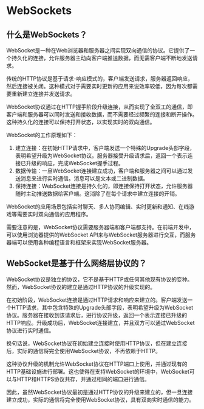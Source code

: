 # WebSockets

## 什么是WebSockets？
WebSocket是一种在Web浏览器和服务器之间实现双向通信的协议。它提供了一个持久化的连接，允许服务器主动向客户端推送数据，而无需客户端不断地发送请求。

传统的HTTP协议是基于请求-响应模式的，客户端发送请求，服务器返回响应，然后连接被关闭。这种模式对于需要实时更新的应用来说效率较低，因为每次都需要重新建立连接并发送请求。

WebSocket协议通过在HTTP握手阶段升级连接，从而实现了全双工的通信，即客户端和服务器可以同时发送和接收数据，而不需要经过频繁的连接和断开操作。这种持久化的连接可以保持打开状态，以实现实时的双向通信。

WebSocket的工作原理如下：
1. 建立连接：在初始HTTP请求中，客户端发送一个特殊的Upgrade头部字段，表明希望升级为WebSocket协议。服务器接受升级请求后，返回一个表示连接已升级的响应，完成WebSocket握手过程。
2. 数据传输：一旦WebSocket连接建立成功，客户端和服务器之间可以通过发送消息来进行实时通信。消息可以是文本或二进制数据。
3. 保持连接：WebSocket连接是持久化的，即连接保持打开状态，允许服务器随时主动推送数据给客户端。这消除了在每个请求中建立连接的开销。

WebSocket的应用场景包括实时聊天、多人协同编辑、实时更新和通知、在线游戏等需要实时双向通信的应用程序。

需要注意的是，WebSocket协议需要服务器端和客户端都支持。在前端开发中，可以使用浏览器提供的WebSocket API来与WebSocket服务器进行交互，而服务器端可以使用各种编程语言和框架来实现WebSocket服务器。

## WebSocket是基于什么网络层协议的？
WebSocket协议是独立的协议，它不是基于HTTP或任何其他现有协议的变种。然而，WebSocket协议的建立是通过HTTP协议的升级实现的。

在初始阶段，WebSocket连接是通过HTTP请求和响应来建立的。客户端发送一个HTTP请求，其中包含特殊的Upgrade头部字段，表明希望升级为WebSocket协议。服务器在接收到该请求后，进行协议升级，返回一个表示连接已升级的HTTP响应。升级成功后，WebSocket连接建立，并且双方可以通过WebSocket协议进行实时通信。

换句话说，WebSocket协议在初始建立连接时使用HTTP协议，但在建立连接后，实际的通信将完全使用WebSocket协议，不再依赖于HTTP。

这种协议升级的机制允许WebSocket协议在HTTP端口上使用，并通过现有的HTTP基础设施进行部署。这也使得在支持WebSocket的环境中，WebSocket可以与HTTP和HTTPS协议共存，并通过相同的端口进行通信。

因此，虽然WebSocket协议最初是通过HTTP协议的升级来建立的，但一旦连接建立成功，实际的通信将完全使用WebSocket协议，具有双向实时通信的能力。

## 